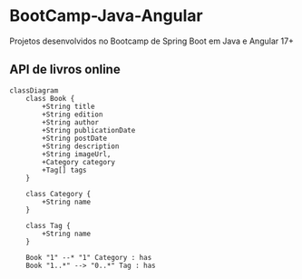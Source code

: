 # BootCamp-Java-Angular

Projetos desenvolvidos no Bootcamp de Spring Boot em Java e Angular 17+

## API de livros online

```mermaid
classDiagram
    class Book {
        +String title
        +String edition
        +String author
        +String publicationDate
        +String postDate
        +String description
        +String imageUrl,
        +Category category
        +Tag[] tags
    }
    
    class Category {
        +String name
    }

    class Tag {
        +String name
    }

    Book "1" --* "1" Category : has
    Book "1..*" --> "0..*" Tag : has
```
